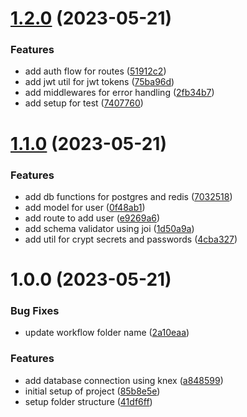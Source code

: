 # [1.2.0](https://github.com/Prabeshpd/web-scraper-backend/compare/web-scraper-backend@1.1.0...web-scraper-backend@1.2.0) (2023-05-21)

### Features

- add auth flow for routes ([51912c2](https://github.com/Prabeshpd/web-scraper-backend/commit/51912c2227b497fa1e644811f9a44c59491e86a1))
- add jwt util for jwt tokens ([75ba96d](https://github.com/Prabeshpd/web-scraper-backend/commit/75ba96d315b6b66df156758f1c0801b232f43e6c))
- add middlewares for error handling ([2fb34b7](https://github.com/Prabeshpd/web-scraper-backend/commit/2fb34b79e3a697e1fb98f9f9b1c4147eff07c5f4))
- add setup for test ([7407760](https://github.com/Prabeshpd/web-scraper-backend/commit/7407760ea5e7529a59e244edcb3d1beb14ab3e31))

# [1.1.0](https://github.com/Prabeshpd/web-scraper-backend/compare/web-scraper-backend@1.0.0...web-scraper-backend@1.1.0) (2023-05-21)

### Features

- add db functions for postgres and redis ([7032518](https://github.com/Prabeshpd/web-scraper-backend/commit/703251878afce5cf6cc2dca9902170788aede0d0))
- add model for user ([0f48ab1](https://github.com/Prabeshpd/web-scraper-backend/commit/0f48ab1eb5884fb1324bf51fce3931bd8cfbf9d0))
- add route to add user ([e9269a6](https://github.com/Prabeshpd/web-scraper-backend/commit/e9269a63bda39b2976467014024eb58d139cf684))
- add schema validator using joi ([1d50a9a](https://github.com/Prabeshpd/web-scraper-backend/commit/1d50a9a904d04a48524ed49a1f4a58bb95fe3386))
- add util for crypt secrets and passwords ([4cba327](https://github.com/Prabeshpd/web-scraper-backend/commit/4cba32796b2b67c461ecc83f27609d4684873a11))

# 1.0.0 (2023-05-21)

### Bug Fixes

- update workflow folder name ([2a10eaa](https://github.com/Prabeshpd/web-scraper-backend/commit/2a10eaa19f8a87b42c318fe1e42a23a900a81d74))

### Features

- add database connection using knex ([a848599](https://github.com/Prabeshpd/web-scraper-backend/commit/a84859978a1949ca88c6cc3bb68a5015b33c40b6))
- initial setup of project ([85b8e5e](https://github.com/Prabeshpd/web-scraper-backend/commit/85b8e5ebc90cf61e76cebd0b17dcc3d65e87f74b))
- setup folder structure ([41df6ff](https://github.com/Prabeshpd/web-scraper-backend/commit/41df6ff58f7cc37a2f72950c8d6c59efbbfe43f4))
